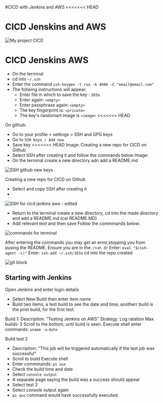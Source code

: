 #CICD with Jenkins and AWS
<<<<<<< HEAD
# CICD Jenskins and AWS


![My project CICD](https://user-images.githubusercontent.com/98215575/153620770-fe2eecfe-bc06-40f6-8b89-54b6885fa91a.png)

# CICD Jenskins AWS

- On the terminal
- cd into `~/.ssh`
- Enter the command `ssh-keygen -t rsa -b 4096 -C "email@email.com"`
- The follwing instructions will appear:
   - Enter file in which to save the key : `103a`
   - Enter again: `<empty>`
   - Enter passphrase again: `<empty>`
   - The key fingerprint is: `<private>`
   - The key's randomart image is `<image>`
<<<<<<< HEAD
  

   
On github:
- Go to your profile > settings > SSH and GPG keys
- Go to `SSH Keys / Add new`
- Save key 
<<<<<<< HEAD
Image:
Creating a new repo for CICD on Github
- Select SSH after creating it and follow the commands below
Image:  
- On the terminal create a new directory adn add a README.md



![SSH github new keys](https://user-images.githubusercontent.com/98215575/153615499-8041b59d-ae31-4d0a-8f6d-3dfd38d1e782.png)

Creating a new repo for CICD on Github
- Select and copy SSH after creating it
- 
![SSH for cicd jenkins aws - edited](https://user-images.githubusercontent.com/98215575/153615927-e67a8357-ee39-4963-92f7-ebc731e8e616.png)

- Return to the terminal create a new directory, cd into the made directory and add a README.md (cat README.MD)
- Add relevant text and then save
Follow the commmands below:

![commands for terminal](https://user-images.githubusercontent.com/98215575/153617093-9e0bd71c-1c1f-4cad-b577-08c3057c5604.png)

After entering the commands you may get an error,stopping you from pusing the README.
Ensure you are in the`./ssh dr`
Enter: `eval "$(ssh-agent -s)"`
Enter: `ssh-add ~/.ssh/103a`
cd into the repo created

![git block](https://user-images.githubusercontent.com/98215575/153618194-2e656c35-9a27-4778-9409-ba507505fc68.png)

## Starting with Jenkins
Open Jenkins and enter login details
- Select New Build then enter item name
- Build two items, a test build to see the date and time, anotherr build is the post build, for the first test.

Build 1:
Description: "Testing Jenkins on AWS"
Strategy: Log ratation
Max builds: 3
Scroll to the bottom, until build is seen.
Execute shell
enter commands:
`uname -a`
`date`

Build test 2
- Description: "This job will be triggered automatically if the last job was successful"
- Scroll to build 
Execute shell
- Enter commmands: `ps aux`
- Check the build time and date
- Select `console output`
- A separate page saying the build was a success should appear
- Select test 2
- Select console output again
- `ps aux` command would have successfully executed.

